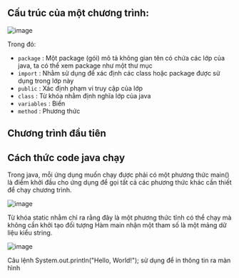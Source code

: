 
## Cấu trúc của một chương trình:

![image](https://user-images.githubusercontent.com/70504465/109749579-86a03f00-7c0d-11eb-8934-979d79b493d6.png)

Trong đó:
- `package` : Một package (gói) mô tả không gian tên có chứa các lớp của java, ta có thể xem package như một thư mục
- `import` : Nhằm sử dụng để xác định các class hoặc package được sử dụng trong lớp này
- `public` : Xác định phạm vi truy cập của lớp
- `class` : Từ khóa nhằm định nghĩa lớp của java
- `variables` : Biến 
- `method` : Phương thức

## Chương trình đầu tiên

## Cách thức code java chạy
Trong java, mỗi ứng dụng muốn chạy được phải có một phương thức main() là điểm khởi đầu cho ứng dụng để gọi tất cả các phương thức khác cần thiết để chạy chương trình.

![image](https://user-images.githubusercontent.com/70504465/109750327-cfa4c300-7c0e-11eb-93b8-5b1005da6d3a.png)

Từ khóa static nhằm chỉ ra rằng đây là một phương thức tĩnh có thể chạy mà không cần khởi tạo đối tượng
Hàm main nhận một tham số là một mảng dữ liệu kiểu string.

![image](https://user-images.githubusercontent.com/70504465/109750360-e0553900-7c0e-11eb-8952-3f5840af4031.png)

Câu lệnh System.out.println("Hello, World!"); sử dụng để in thông tin ra màn hình



